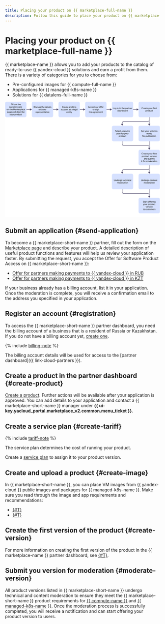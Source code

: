 ```yaml
---
title: Placing your product on {{ marketplace-full-name }}
description: Follow this guide to place your product on {{ marketplace-full-name }}.
---
```


# Placing your product on {{ marketplace-full-name }}

{{ marketplace-name }} allows you to add your products to the catalog of ready-to-use {{ yandex-cloud }} solutions and earn a profit from them. There is a variety of categories for you to choose from:
* Pre-configured images for {{ compute-full-name }}
* Applications for {{ managed-k8s-name }}
* Solutions for {{ datalens-full-name }}

![image](../_assets/marketplace/scheme-en.svg)

## Submit an application {#send-application}

To become a {{ marketplace-short-name }} partner, fill out the form on the [Marketplace page](/marketplace) and describe your product. A detailed description of useful product functions and features will help us review your application faster. By submitting the request, you accept the Offer for Software Product Access on {{ marketplace-short-name }}:
* [Offer for partners making payments to {{ yandex-cloud }} in RUB](https://yandex.ru/legal/marketplace_offer/?lang=en)
* [Offer for partners making payments to {{ yandex-cloud }} in KZT](https://yandex.com/legal/marketplace_offer_kz/?lang=en)

If your business already has a billing account, list it in your application. Once the moderation is complete, you will receive a confirmation email to the address you specified in your application.

## Register an account {#registration}

To access the {{ marketplace-short-name }} partner dashboard, you need the billing account of a business that is a resident of Russia or Kazakhstan. If you do not have a billing account yet, [create one](operations/registration.md).

{% include [billing-note](../_includes/marketplace/billing-note.md) %}

The billing account details will be used for access to the [partner dashboard]({{ link-cloud-partners }}).

## Create a product in the partner dashboard {#create-product}

[Create a product](operations/create-product.md). Further actions will be available after your application is approved. You can add details to your application and contact a {{ marketplace-short-name }} manager under **{{ ui-key.yacloud_portal.marketplace_v2.common.menu_ticket }}**.

## Create a service plan {#create-tariff}

{% include [tariff-note](../_includes/marketplace/tariff-note.md) %}

The service plan determines the cost of running your product.

Create a [service plan](operations/create-tariff.md) to assign it to your product version.

## Create and upload a product {#create-image}

In {{ marketplace-short-name }}, you can place VM images from {{ yandex-cloud }} public images and packages for {{ managed-k8s-name }}. Make sure you read through the image and app requirements and recommendations:

* [{#T}](operations/create-image.md)
* [{#T}](operations/create-container.md)

## Create the first version of the product {#create-version}

For more information on creating the first version of the product in the {{ marketplace-name }} partner dashboard, see [{#T}](operations/create-new-version.md).

## Submit you version for moderation {#moderate-version}

All product versions listed in {{ marketplace-short-name }} undergo technical and content moderation to ensure they meet the {{ marketplace-short-name }} product requirements for [{{ compute-name }}](operations/create-image.md) and [{{ managed-k8s-name }}](operations/create-container.md). Once the moderation process is successfully completed, you will receive a notification and can start offering your product version to users.